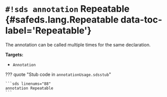 # `#!sds annotation` Repeatable {#safeds.lang.Repeatable data-toc-label='Repeatable'}

The annotation can be called multiple times for the same declaration.

**Targets:**

- `Annotation`

??? quote "Stub code in `annotationUsage.sdsstub`"

    ```sds linenums="88"
    annotation Repeatable
    ```
